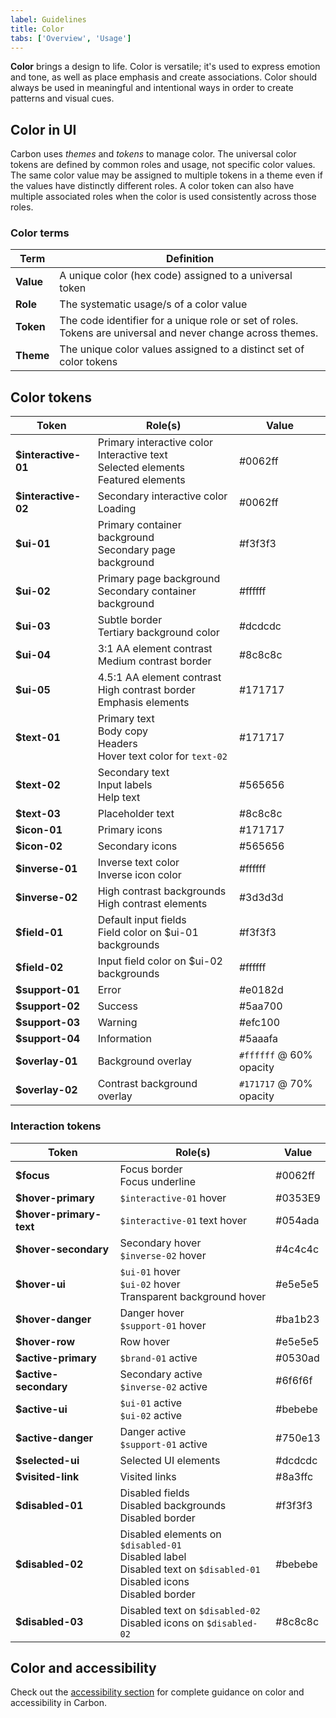 ```yaml
---
label: Guidelines
title: Color
tabs: ['Overview', 'Usage']
---
```


**Color** brings a design to life. Color is versatile; it's used to express emotion and tone, as well as place emphasis and create associations. Color should always be used in meaningful and intentional ways in order to create patterns and visual cues.

## Color in UI

Carbon uses _themes_ and _tokens_ to manage color. The universal color tokens are defined by common roles and usage, not specific color values. The same color value may be assigned to multiple tokens in a theme even if the values have distinctly different roles. A color token can also have multiple associated roles when the color is used consistently across those roles.

### Color terms

| Term      | Definition                                                                                                  |
| --------- | ----------------------------------------------------------------------------------------------------------- |
| **Value** | A unique color (hex code) assigned to a universal token                                                     |
| **Role**  | The systematic usage/s of a color value                                                                     |
| **Token** | The code identifier for a unique role or set of roles. Tokens are universal and never change across themes. |
| **Theme** | The unique color values assigned to a distinct set of color tokens                                          |

## Color tokens

| Token                | Role(s)                                                                                             | Value                                                       |
| -------------------- | --------------------------------------------------------------------------------------------------- | ----------------------------------------------------------- |
| **\$interactive-01** | Primary interactive color <br /> Interactive text <br /> Selected elements <br /> Featured elements | <color-block showhex="true" size="xs">#0062ff</color-block> |
| **\$interactive-02** | Secondary interactive color <br /> Loading                                                          | <color-block showhex="true" size="xs">#0062ff</color-block> |
| **\$ui-01**          | Primary container background <br /> Secondary page background                                       | <color-block showhex="true" size="xs">#f3f3f3</color-block> |
| **\$ui-02**          | Primary page background <br /> Secondary container background                                       | <color-block showhex="true" size="xs">#ffffff</color-block> |
| **\$ui-03**          | Subtle border <br /> Tertiary background color                                                      | <color-block showhex="true" size="xs">#dcdcdc</color-block> |
| **\$ui-04**          | 3:1 AA element contrast <br /> Medium contrast border                                               | <color-block showhex="true" size="xs">#8c8c8c</color-block> |
| **\$ui-05**          | 4.5:1 AA element contrast <br /> High contrast border <br /> Emphasis elements                      | <color-block showhex="true" size="xs">#171717</color-block> |
| **\$text-01**        | Primary text <br /> Body copy <br /> Headers <br /> Hover text color for `text-02`                  | <color-block showhex="true" size="xs">#171717</color-block> |
| **\$text-02**        | Secondary text <br /> Input labels <br /> Help text                                                 | <color-block showhex="true" size="xs">#565656</color-block> |
| **\$text-03**        | Placeholder text                                                                                    | <color-block showhex="true" size="xs">#8c8c8c</color-block> |
| **\$icon-01**        | Primary icons                                                                                       | <color-block showhex="true" size="xs">#171717</color-block> |
| **\$icon-02**        | Secondary icons                                                                                     | <color-block showhex="true" size="xs">#565656</color-block> |
| **\$inverse-01**     | Inverse text color <br /> Inverse icon color                                                        | <color-block showhex="true" size="xs">#ffffff</color-block> |
| **\$inverse-02**     | High contrast backgrounds <br /> High contrast elements                                             | <color-block showhex="true" size="xs">#3d3d3d</color-block> |
| **\$field-01**       | Default input fields <br /> Field color on \$ui-01 backgrounds                                      | <color-block showhex="true" size="xs">#f3f3f3</color-block> |
| **\$field-02**       | Input field color on \$ui-02 backgrounds                                                            | <color-block showhex="true" size="xs">#ffffff</color-block> |
| **\$support-01**     | Error                                                                                               | <color-block showhex="true" size="xs">#e0182d</color-block> |
| **\$support-02**     | Success                                                                                             | <color-block showhex="true" size="xs">#5aa700</color-block> |
| **\$support-03**     | Warning                                                                                             | <color-block showhex="true" size="xs">#efc100</color-block> |
| **\$support-04**     | Information                                                                                         | <color-block showhex="true" size="xs">#5aaafa</color-block> |
| **\$overlay-01**     | Background overlay                                                                                  | `#ffffff` @ 60% opacity                                     |
| **\$overlay-02**     | Contrast background overlay                                                                         | `#171717` @ 70% opacity                                     |

### Interaction tokens

| Token                    | Role(s)                                                                                                                                       | Value                                                       |
| ------------------------ | --------------------------------------------------------------------------------------------------------------------------------------------- | ----------------------------------------------------------- |
| **\$focus**              | Focus border <br /> Focus underline                                                                                                           | <color-block showhex="true" size="xs">#0062ff</color-block> |
| **\$hover-primary**      | `$interactive-01` hover                                                                                                                       | <color-block showhex="true" size="xs">#0353E9</color-block> |
| **\$hover-primary-text** | `$interactive-01` text hover                                                                                                                  | <color-block showhex="true" size="xs">#054ada</color-block> |
| **\$hover-secondary**    | Secondary hover <br /> `$inverse-02` hover                                                                                                    | <color-block showhex="true" size="xs">#4c4c4c</color-block> |
| **\$hover-ui**           | `$ui-01` hover <br /> `$ui-02` hover <br /> Transparent background hover                                                                      | <color-block showhex="true" size="xs">#e5e5e5</color-block> |
| **\$hover-danger**       | Danger hover <br /> `$support-01` hover                                                                                                       | <color-block showhex="true" size="xs">#ba1b23</color-block> |
| **\$hover-row**          | Row hover                                                                                                                                     | <color-block showhex="true" size="xs">#e5e5e5</color-block> |
| **\$active-primary**     | `$brand-01` active                                                                                                                            | <color-block showhex="true" size="xs">#0530ad</color-block> |
| **\$active-secondary**   | Secondary active <br /> `$inverse-02` active                                                                                                  | <color-block showhex="true" size="xs">#6f6f6f</color-block> |
| **\$active-ui**          | `$ui-01` active <br /> `$ui-02` active                                                                                                        | <color-block showhex="true" size="xs">#bebebe</color-block> |
| **\$active-danger**      | Danger active <br /> `$support-01` active                                                                                                     | <color-block showhex="true" size="xs">#750e13</color-block> |
| **\$selected-ui**        | Selected UI elements                                                                                                                          | <color-block showhex="true" size="xs">#dcdcdc</color-block> |
| **\$visited-link**       | Visited links                                                                                                                                 | <color-block showhex="true" size="xs">#8a3ffc</color-block> |
| **\$disabled-01**        | Disabled fields <br /> Disabled backgrounds <br /> Disabled border                                                                            | <color-block showhex="true" size="xs">#f3f3f3</color-block> |
| **\$disabled-02**        | Disabled elements on `$disabled-01` <br /> Disabled label <br /> Disabled text on `$disabled-01` <br /> Disabled icons <br /> Disabled border | <color-block showhex="true" size="xs">#bebebe</color-block> |
| **\$disabled-03**        | Disabled text on `$disabled-02` <br /> Disabled icons on `$disabled-02`                                                                       | <color-block showhex="true" size="xs">#8c8c8c</color-block> |

## Color and accessibility

Check out the [accessibility section](/guidelines/accessibility/color) for complete guidance on color and accessibility in Carbon.
